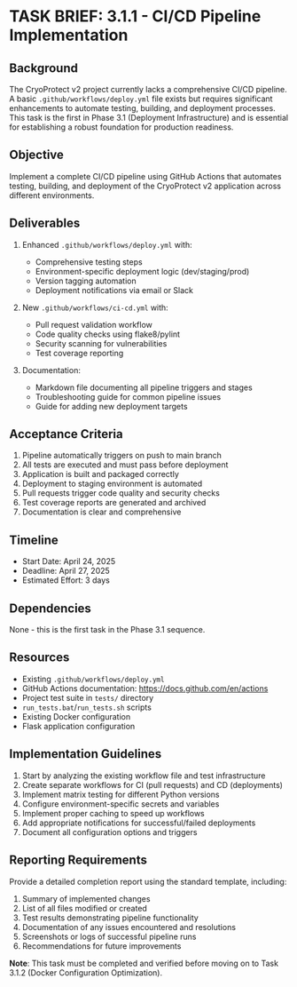 # TASK BRIEF: 3.1.1 - CI/CD Pipeline Implementation

## Background
The CryoProtect v2 project currently lacks a comprehensive CI/CD pipeline. A basic `.github/workflows/deploy.yml` file exists but requires significant enhancements to automate testing, building, and deployment processes. This task is the first in Phase 3.1 (Deployment Infrastructure) and is essential for establishing a robust foundation for production readiness.

## Objective
Implement a complete CI/CD pipeline using GitHub Actions that automates testing, building, and deployment of the CryoProtect v2 application across different environments.

## Deliverables
1. Enhanced `.github/workflows/deploy.yml` with:
   - Comprehensive testing steps
   - Environment-specific deployment logic (dev/staging/prod)
   - Version tagging automation
   - Deployment notifications via email or Slack

2. New `.github/workflows/ci-cd.yml` with:
   - Pull request validation workflow
   - Code quality checks using flake8/pylint
   - Security scanning for vulnerabilities
   - Test coverage reporting

3. Documentation:
   - Markdown file documenting all pipeline triggers and stages
   - Troubleshooting guide for common pipeline issues
   - Guide for adding new deployment targets

## Acceptance Criteria
1. Pipeline automatically triggers on push to main branch
2. All tests are executed and must pass before deployment
3. Application is built and packaged correctly
4. Deployment to staging environment is automated
5. Pull requests trigger code quality and security checks
6. Test coverage reports are generated and archived
7. Documentation is clear and comprehensive

## Timeline
- Start Date: April 24, 2025
- Deadline: April 27, 2025
- Estimated Effort: 3 days

## Dependencies
None - this is the first task in the Phase 3.1 sequence.

## Resources
- Existing `.github/workflows/deploy.yml`
- GitHub Actions documentation: https://docs.github.com/en/actions
- Project test suite in `tests/` directory
- `run_tests.bat`/`run_tests.sh` scripts
- Existing Docker configuration
- Flask application configuration

## Implementation Guidelines
1. Start by analyzing the existing workflow file and test infrastructure
2. Create separate workflows for CI (pull requests) and CD (deployments)
3. Implement matrix testing for different Python versions
4. Configure environment-specific secrets and variables
5. Implement proper caching to speed up workflows
6. Add appropriate notifications for successful/failed deployments
7. Document all configuration options and triggers

## Reporting Requirements
Provide a detailed completion report using the standard template, including:
1. Summary of implemented changes
2. List of all files modified or created
3. Test results demonstrating pipeline functionality
4. Documentation of any issues encountered and resolutions
5. Screenshots or logs of successful pipeline runs
6. Recommendations for future improvements

**Note**: This task must be completed and verified before moving on to Task 3.1.2 (Docker Configuration Optimization).
